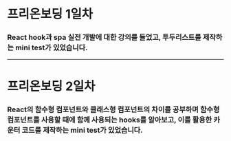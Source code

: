# 프리온보딩 1일차

### React hook과 spa 실전 개발에 대한 강의를 들었고, 투두리스트를 제작하는 mini test가 있었습니다.

---

# 프리온보딩 2일차

### React의 함수형 컴포넌트와 클래스형 컴포넌트의 차이를 공부하며 함수형 컴포넌트를 사용할 때에 함께 사용되는 hooks를 알아보고, 이를 활용한 카운터 코드를 제작하는 mini test가 있었습니다.
